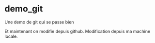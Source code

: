 # demo_git
Une demo de git qui se passe bien

Et maintenant on modifie depuis github.
Modification depuis ma machine locale.


